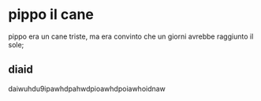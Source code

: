 # pippo il cane

pippo era un cane triste, ma era convinto che un giorni avrebbe raggiunto il sole;

## diaid

daiwuhdu9ipawhdpahwdpioawhdpoiawhoidnaw